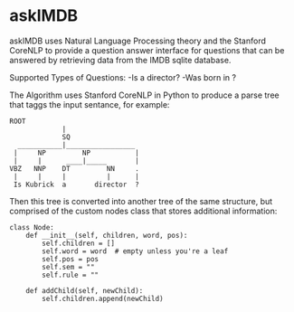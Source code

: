 # askIMDB
askIMDB uses Natural Language Processing theory and the Stanford CoreNLP to provide a question answer interface 
for questions that can be answered by retrieving data from the IMDB sqlite database.

Supported Types of Questions:
-Is <insert name here> a director?
-Was <insert name here> born in <insert place of birth here>?

The Algorithm uses Stanford CoreNLP in Python to produce a parse tree that taggs the input sentance, for example:
```
ROOT                 
             |                    
             SQ                  
  ___________|_________________   
 |     NP         NP           | 
 |     |      ____|_____       |  
VBZ   NNP    DT         NN     . 
 |     |     |          |      |  
 Is Kubrick  a       director  ?
```
Then this tree is converted into another tree of the same structure, but comprised of the custom nodes class
that stores additional information:

```
class Node:
    def __init__(self, children, word, pos):
        self.children = []
        self.word = word  # empty unless you're a leaf
        self.pos = pos
        self.sem = ""
        self.rule = ""

    def addChild(self, newChild):
        self.children.append(newChild)
```
